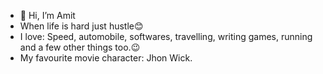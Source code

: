 - 👋 Hi, I’m Amit
- When life is hard just hustle😊
- I love: Speed, automobile, softwares, travelling, writing games, running and a few other things too.😉
- My favourite movie character: Jhon Wick.

<!---
amit-upadhyay-IT/amit-upadhyay-IT is a ✨ special ✨ repository because its `README.md` (this file) appears on your GitHub profile.
You can click the Preview link to take a look at your changes.
--->
